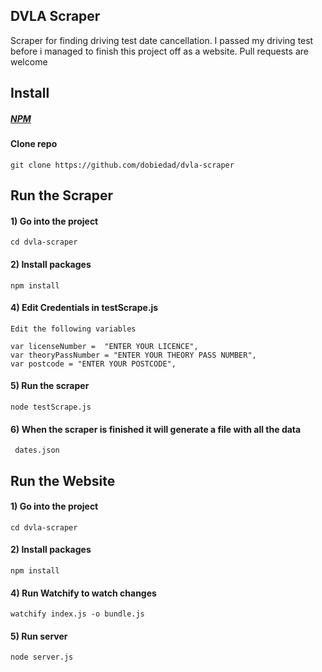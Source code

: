 ## DVLA Scraper
Scraper for finding driving test date cancellation. I passed my driving test before i managed to finish this project off as a website. Pull requests are welcome

## Install
##### [NPM](https://www.npmjs.com/)

#### Clone repo  

```
git clone https://github.com/dobiedad/dvla-scraper
```

## Run the Scraper


#### 1) Go into the project
```
cd dvla-scraper
```
#### 2) Install packages
```
npm install
```

#### 4) Edit Credentials in testScrape.js
```
Edit the following variables

var licenseNumber =  "ENTER YOUR LICENCE",
var theoryPassNumber = "ENTER YOUR THEORY PASS NUMBER",
var postcode = "ENTER YOUR POSTCODE",

```
#### 5) Run the scraper
```
node testScrape.js
```
#### 6) When the scraper is finished it will generate a file with all the data
```
 dates.json
```

## Run the Website


#### 1) Go into the project
```
cd dvla-scraper
```
#### 2) Install packages
```
npm install
```

#### 4) Run Watchify to watch changes
```
watchify index.js -o bundle.js

```
#### 5) Run server
```
node server.js
```
